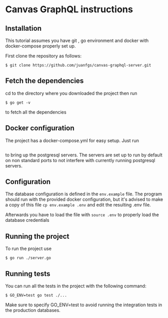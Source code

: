 # Canvas GraphQL instructions

## Installation

This tutorial assumes you have git , go environment and docker with docker-compose
 properly set up.

First clone the repository as follows:

```
$ git clone https://github.com/juanfgs/canvas-graphql-server.git
```


## Fetch the dependencies
cd to the directory where you downloaded the project then run

```
$ go get -v 
```
to fetch all the dependencies

## Docker configuration

The project has a docker-compose.yml for easy setup. Just run 
``` docker-compose up -d 
```
to bring up the postgresql servers.
The servers are set up to run by default on non standard ports to not interfere 
with currently running postgresql servers.

## Configuration
The database configuration is defined in the ```env.example``` file. The program
should run with the provided docker configuration, but it's advised to make a 
 copy of this file ```cp env.example .env``` and edit the 
resulting .env file.

Afterwards you have to load the file with ```source .env``` to properly load the
database credentials

## Running the project

To run the project use

```
$ go run ./server.go
```

## Running tests
You can run all the tests in the project with the following command:
```
$ GO_ENV=test go test ./... 
```

Make sure to specify GO_ENV=test to avoid running the integration tests in the
production databases.